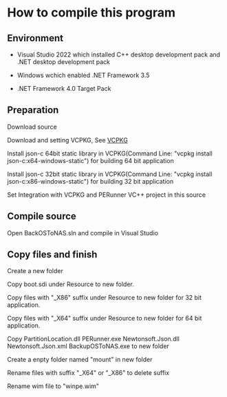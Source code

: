 # How to compile this program

## Environment

* Visual Studio 2022 which installed C++ desktop development pack and .NET desktop development pack

* Windows wchich enabled .NET Framework 3.5  

* .NET Framework 4.0 Target Pack  

## Preparation

Download source

Download and setting VCPKG, See [VCPKG](https://github.com/microsoft/vcpkg)  

Install json-c 64bit static library in VCPKG(Command Line: "vcpkg install json-c:x64-windows-static") for building 64 bit application

Install json-c 32bit static library in VCPKG(Command Line: "vcpkg install json-c:x86-windows-static") for building 32 bit application

Set Integration with VCPKG and PERunner VC++ project in this source  

## Compile source

Open BackOSToNAS.sln and compile in Visual Studio

## Copy files and finish

Create a new folder

Copy boot.sdi under Resource to new folder.

Copy files with "_X86" suffix under Resource to new folder for 32 bit application.

Copy files with "_X64" suffix under Resource to new folder for 64 bit application.

Copy PartitionLocation.dll PERunner.exe Newtonsoft.Json.dll Newtonsoft.Json.xml BackupOSToNAS.exe to new folder  

Create a enpty folder named "mount" in new folder

Rename files with suffix "_X64" or "_X86" to delete suffix

Rename wim file to "winpe.wim"
